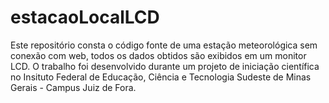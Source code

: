 # estacaoLocalLCD
Este repositório consta o código fonte de uma estação meteorológica sem conexão com web, todos os dados obtidos são exibidos em um monitor LCD.
O trabalho foi desenvolvido durante um projeto de iniciação científica no Insituto Federal de Educação, Ciência e Tecnologia Sudeste de Minas Gerais - Campus Juiz de Fora.


